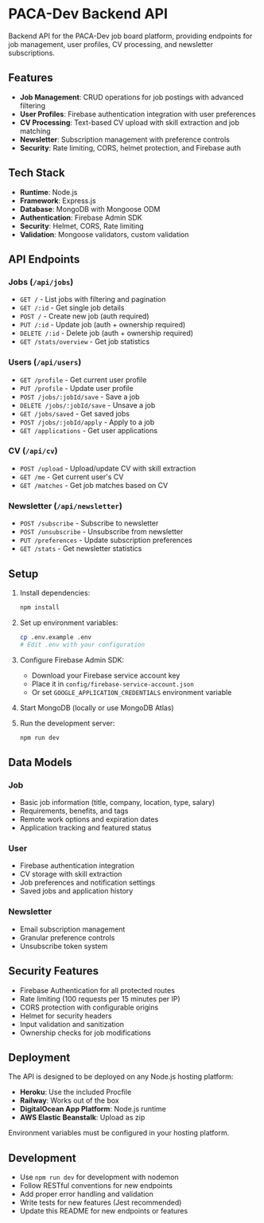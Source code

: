 # PACA-Dev Backend API

Backend API for the PACA-Dev job board platform, providing endpoints for job management, user profiles, CV processing, and newsletter subscriptions.

## Features

- **Job Management**: CRUD operations for job postings with advanced filtering
- **User Profiles**: Firebase authentication integration with user preferences
- **CV Processing**: Text-based CV upload with skill extraction and job matching
- **Newsletter**: Subscription management with preference controls
- **Security**: Rate limiting, CORS, helmet protection, and Firebase auth

## Tech Stack

- **Runtime**: Node.js
- **Framework**: Express.js
- **Database**: MongoDB with Mongoose ODM
- **Authentication**: Firebase Admin SDK
- **Security**: Helmet, CORS, Rate limiting
- **Validation**: Mongoose validators, custom validation

## API Endpoints

### Jobs (`/api/jobs`)
- `GET /` - List jobs with filtering and pagination
- `GET /:id` - Get single job details
- `POST /` - Create new job (auth required)
- `PUT /:id` - Update job (auth + ownership required)
- `DELETE /:id` - Delete job (auth + ownership required)
- `GET /stats/overview` - Get job statistics

### Users (`/api/users`)
- `GET /profile` - Get current user profile
- `PUT /profile` - Update user profile
- `POST /jobs/:jobId/save` - Save a job
- `DELETE /jobs/:jobId/save` - Unsave a job
- `GET /jobs/saved` - Get saved jobs
- `POST /jobs/:jobId/apply` - Apply to a job
- `GET /applications` - Get user applications

### CV (`/api/cv`)
- `POST /upload` - Upload/update CV with skill extraction
- `GET /me` - Get current user's CV
- `GET /matches` - Get job matches based on CV

### Newsletter (`/api/newsletter`)
- `POST /subscribe` - Subscribe to newsletter
- `POST /unsubscribe` - Unsubscribe from newsletter
- `PUT /preferences` - Update subscription preferences
- `GET /stats` - Get newsletter statistics

## Setup

1. Install dependencies:
   ```bash
   npm install
   ```

2. Set up environment variables:
   ```bash
   cp .env.example .env
   # Edit .env with your configuration
   ```

3. Configure Firebase Admin SDK:
   - Download your Firebase service account key
   - Place it in `config/firebase-service-account.json`
   - Or set `GOOGLE_APPLICATION_CREDENTIALS` environment variable

4. Start MongoDB (locally or use MongoDB Atlas)

5. Run the development server:
   ```bash
   npm run dev
   ```

## Data Models

### Job
- Basic job information (title, company, location, type, salary)
- Requirements, benefits, and tags
- Remote work options and expiration dates
- Application tracking and featured status

### User
- Firebase authentication integration
- CV storage with skill extraction
- Job preferences and notification settings
- Saved jobs and application history

### Newsletter
- Email subscription management
- Granular preference controls
- Unsubscribe token system

## Security Features

- Firebase Authentication for all protected routes
- Rate limiting (100 requests per 15 minutes per IP)
- CORS protection with configurable origins
- Helmet for security headers
- Input validation and sanitization
- Ownership checks for job modifications

## Deployment

The API is designed to be deployed on any Node.js hosting platform:

- **Heroku**: Use the included Procfile
- **Railway**: Works out of the box
- **DigitalOcean App Platform**: Node.js runtime
- **AWS Elastic Beanstalk**: Upload as zip

Environment variables must be configured in your hosting platform.

## Development

- Use `npm run dev` for development with nodemon
- Follow RESTful conventions for new endpoints
- Add proper error handling and validation
- Write tests for new features (Jest recommended)
- Update this README for new endpoints or features